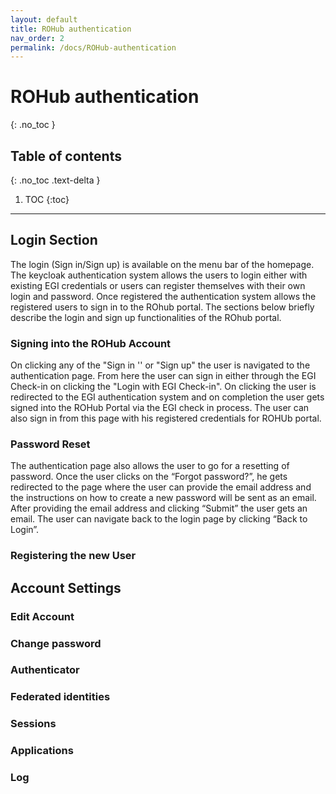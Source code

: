 ```yaml
---
layout: default
title: ROHub authentication
nav_order: 2
permalink: /docs/ROHub-authentication
---
```


# ROHub authentication
{: .no_toc }

## Table of contents
{: .no_toc .text-delta }

1. TOC
{:toc}
------------

## Login Section
The login (Sign in/Sign up) is available on the menu bar of the homepage. The keycloak authentication system allows the users to login either with existing EGI credentials or users can register themselves with their own login and password. Once registered the authentication system allows the registered users to sign in to the ROhub portal. The sections below briefly describe the login and sign up functionalities of the ROhub portal.

### Signing into the ROHub Account
On clicking any of the "Sign in '' or "Sign up" the user is navigated to the authentication page. From here the user can sign in either through the EGI Check-in on clicking the "Login with EGI Check-in". On clicking the user is redirected to the EGI authentication system and on completion the user gets signed into the ROHub Portal via the EGI check in process. The user can also sign in from this page with his registered credentials for ROHUb portal.

### Password Reset
The authentication page also allows the user to go for a resetting of password. Once the user clicks on the “Forgot password?”, he gets redirected to the page where the user can provide the email address and the instructions on how to create a new password will be sent as an email. After providing the email address and clicking “Submit” the user gets an email. The user can navigate back to the login page by clicking “Back to Login”.

### Registering the new User


## Account Settings

### Edit Account

### Change password

### Authenticator

### Federated identities

### Sessions

### Applications

### Log

